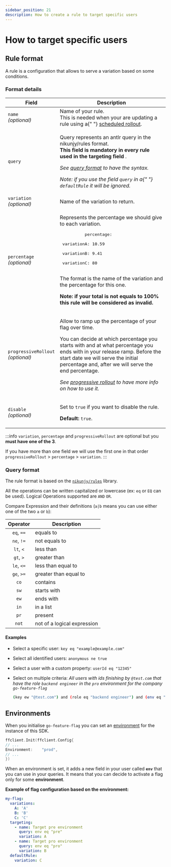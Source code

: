 ```yaml
---
sidebar_position: 21
description: How to create a rule to target specific users
---
```


# How to target specific users

## Rule format

A rule is a configuration that allows to serve a variation based on some conditions.

### Format details

<table>
  <thead>
    <tr>
      <th width="20%">Field</th>
      <th>Description</th>
    </tr>
  </thead>
  <tbody>
    <tr>
      <td>
        <code>name</code>
        <br />
        <i>(optional)</i>
      </td>
      <td>
        Name of your rule.
        <br />
        This is needed when your are updating a rule using a{" "}
        <a href="./rollout/scheduled">scheduled rollout</a>.
      </td>
    </tr>
    <tr>
      <td>
        <code>query</code>
      </td>
      <td>
        <p>
          Query represents an antlr query in the nikunjy/rules format.
          <br />
          <b>
            This field is mandatory in every rule used in the targeting field
          </b>
          .
        </p>
        <p>
          <i>
            See <a href="#query-format">query format</a> to have the syntax.
          </i>
        </p>
        <p>
          <i>
            Note: if you use the field <code>query</code> in a{" "}
            <code>defaultRule</code> it will be ignored.
          </i>
        </p>
      </td>
    </tr>
    <tr>
      <td>
        <code>variation</code>
        <br />
        <i>(optional)</i>
      </td>
      <td>Name of the variation to return.</td>
    </tr>
    <tr>
      <td>
        <code>percentage</code>
        <br />
        <i>(optional)</i>
      </td>
      <td>
        <p>Represents the percentage we should give to each variation.</p>
        <pre>
          percentage:
          <br /> variationA: 10.59
          <br /> variationB: 9.41
          <br /> variationC: 80
        </pre>
        <p>
          The format is the name of the variation and the percentage for this
          one.
        </p>
        <p>
          <b>
            Note: if your total is not equals to 100% this rule will be
            considered as invalid.
          </b>
        </p>
      </td>
    </tr>
    <tr>
      <td>
        <code>progressiveRollout</code>
        <br />
        <i>(optional)</i>
      </td>
      <td>
        <p>Allow to ramp up the percentage of your flag over time.</p>
        <p>
          You can decide at which percentage you starts with and at what
          percentage you ends with in your release ramp. Before the start date
          we will serve the initial percentage and, after we will serve the end
          percentage.
        </p>
        <p>
          <i>
            See <a href="./rollout/progressive">progressive rollout</a> to have
            more info on how to use it.
          </i>
        </p>
      </td>
    </tr>
    <tr>
      <td>
        <code>disable</code>
        <br />
        <i>(optional)</i>
      </td>
      <td>
        <p>
          Set to <code>true</code> if you want to disable the rule.
        </p>
        <p>
          <b>Default:</b> <code>true</code>.
        </p>
      </td>
    </tr>
  </tbody>
</table>

:::info
`variation`, `percentage` and `progressiveRollout` are optional but you **must have one of the 3**.

If you have more than one field we will use the first one in that order
`progressiveRollout` > `percentage` > `variation`.
:::

### Query format

The rule format is based on the [`nikunjy/rules`](https://github.com/nikunjy/rules) library.

All the operations can be written capitalized or lowercase (ex: `eq` or `EQ` can be used).
Logical Operations supported are `AND` `OR`.

Compare Expression and their definitions (`a|b` means you can use either one of the two `a` or `b`):

|  Operator  | Description                 |
| :--------: | --------------------------- |
| `eq`, `==` | equals to                   |
| `ne`, `!=` | not equals to               |
| `lt`, `<`  | less than                   |
| `gt`, `>`  | greater than                |
| `le`, `<=` | less than equal to          |
| `ge`, `>=` | greater than equal to       |
|    `co`    | contains                    |
|    `sw`    | starts with                 |
|    `ew`    | ends with                   |
|    `in`    | in a list                   |
|    `pr`    | present                     |
|   `not`    | not of a logical expression |

#### Examples

- Select a specific user: `key eq "example@example.com"`
- Select all identified users: `anonymous ne true`
- Select a user with a custom property: `userId eq "12345"`
- Select on multiple criteria:
  _All users with ids finishing by `@test.com` that have the role `backend engineer` in the `pro` environment for the
  company `go-feature-flag`_

  ```bash
  (key ew "@test.com") and (role eq "backend engineer") and (env eq "pro") and (company eq "go-feature-flag")
  ```

## Environments

When you initialise `go-feature-flag` you can set an [environment](../go_module/configuration/#option_environment) for the instance of this SDK.

```go linenums="1"
ffclient.Init(ffclient.Config{
// ...
Environment:    "prod",
// ...
})
```

When an environment is set, it adds a new field in your user called **`env`** that you can use in your queries.
It means that you can decide to activate a flag only for some **environment**.

**Example of flag configuration based on the environment:**

```yaml
my-flag:
  variations:
    A: 'A'
    B: 'B'
    C: 'C'
  targeting:
    - name: Target pre environment
      query: env eq "pre"
      variation: A
    - name: Target pro environment
      query: env eq "pro"
      variation: B
  defaultRule:
    variation: C
```
